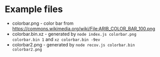 # Example files
- colorbar.png - color bar from https://commons.wikimedia.org/wiki/File:ARIB_COLOR_BAR_100.png
- colorbar.bin.xz - generated by `node index.js colorbar.png colorbar.bin 1` and `xz colorbar.bin -9ev`
- colorbar2.png - generated by `node recov.js colorbar.bin colorbar2.png`